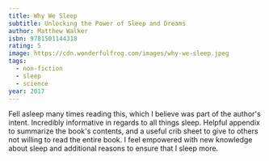 ```yaml
---
title: Why We Sleep
subtitle: Unlocking the Power of Sleep and Dreams
author: Matthew Walker
isbn: 9781501144318
rating: 5
image: https://cdn.wonderfulfrog.com/images/why-we-sleep.jpeg
tags:
  - non-fiction
  - sleep
  - science
year: 2017
---
```


Fell asleep many times reading this, which I believe was part of the author's intent. Incredibly informative in regards to all things sleep. Helpful appendix to summarize the book's contents, and a useful crib sheet to give to others not willing to read the entire book. I feel empowered with new knowledge about sleep and additional reasons to ensure that I sleep more.
